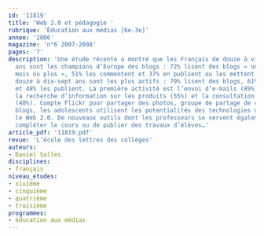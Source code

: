 ```yaml
---
id: '11819'
title: 'Web 2.0 et pédagogie '
rubrique: 'Éducation aux médias [6e-3e]'
annee: '2006'
magazine: 'n°6 2007-2008'
pages: '7'
description: 'Une étude récente a montré que les Français de douze à vingt-quatre
  ans sont les champions d’Europe des blogs : 72% lisent des blogs « une fois par
  mois ou plus », 51% les commentent et 37% en publient ou les mettent à jour. Les
  douze à dix-sept ans sont les plus actifs : 79% lisent des blogs, 61% les commentent
  et 48% les publient. La première activité est l’envoi d’e-mails (89%),viennent ensuite
  la recherche d’information sur les produits (55%) et la consultation de sites documentaires
  (40%). Compte Flickr pour partager des photos, groupe de partage de vidéos sur Dailymotion,
  blogs, les adolescents utilisent les potentialités des technologies que l’on appelle
  le Web 2.0. De nouveaux outils dont les professeurs se servent également afin de
  compléter le cours ou de publier des travaux d’élèves…'
article_pdf: '11819.pdf'
revue: 'L’école des lettres des collèges'
auteurs:
- Daniel Salles
disciplines:
- français
niveau_etudes:
- sixième
- cinquième
- quatrième
- troisième
programmes:
- éducation aux médias
---
```

